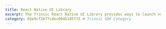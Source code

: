 ```yaml
---
title: React Native UI Library
excerpt: The Trinsic React Native UI Library provides ways to launch verification sessions directly from your React Native application.
category: 66e9cf2b77cdec004b105f75 # Trinsic SDK Category
---
```

